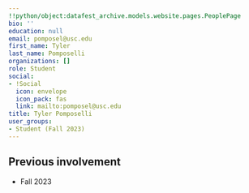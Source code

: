 ```yaml
---
!!python/object:datafest_archive.models.website.pages.PeoplePage
bio: ''
education: null
email: pomposel@usc.edu
first_name: Tyler
last_name: Pomposelli
organizations: []
role: Student
social:
- !Social
  icon: envelope
  icon_pack: fas
  link: mailto:pomposel@usc.edu
title: Tyler Pomposelli
user_groups:
- Student (Fall 2023)
---
```



## Previous involvement

* Fall 2023

